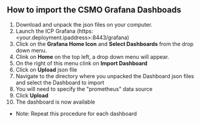 ## How to import the CSMO Grafana Dashboads
 1) Download and unpack the json files on your computer. 
 2) Launch the ICP Grafana (https:<your.deployment.ipaddress>:8443/grafana)
 3) Click on the **Grafana Home Icon** and **Select Dashboards** from the drop down menu.
 4) Clink on **Home** on the top left, a drop down menu will appear.
 5) On the right of this menu clink on **Import Dashboard** 
 6) Click on **Upload** json file
 7) Navigate to the directory where you unpacked the Dashboard json files and select the Dashboard to import
 8) You will need to specify the "prometheus" data source 
 9) Click **Upload**
10) The dashboard is now available

 + Note: Repeat this procedure for each dashboard


